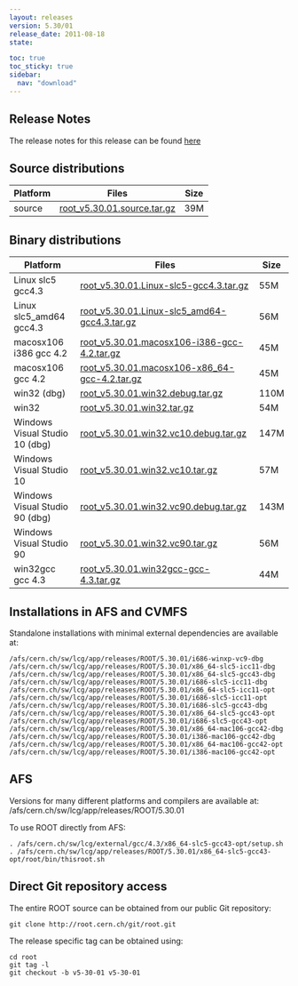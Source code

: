 ```yaml
---
layout: releases
version: 5.30/01
release_date: 2011-08-18
state:

toc: true
toc_sticky: true
sidebar:
  nav: "download"
---
```



## Release Notes
The release notes for this release can be found [here](https://root.cern.ch/root/html530/notes/release-notes.html#patch-releases)

## Source distributions

| Platform       | Files | Size |
|-----------|-------|-----|
| source | [root_v5.30.01.source.tar.gz](https://root.cern.ch/download/root_v5.30.01.source.tar.gz) |  39M |


## Binary distributions

| Platform       | Files | Size |
|-----------|-------|-----|
| Linux slc5 gcc4.3 | [root_v5.30.01.Linux-slc5-gcc4.3.tar.gz](https://root.cern.ch/download/root_v5.30.01.Linux-slc5-gcc4.3.tar.gz) |  55M |
| Linux slc5_amd64 gcc4.3 | [root_v5.30.01.Linux-slc5_amd64-gcc4.3.tar.gz](https://root.cern.ch/download/root_v5.30.01.Linux-slc5_amd64-gcc4.3.tar.gz) |  56M |
| macosx106 i386 gcc 4.2 | [root_v5.30.01.macosx106-i386-gcc-4.2.tar.gz](https://root.cern.ch/download/root_v5.30.01.macosx106-i386-gcc-4.2.tar.gz) |  45M |
| macosx106 gcc 4.2 | [root_v5.30.01.macosx106-x86_64-gcc-4.2.tar.gz](https://root.cern.ch/download/root_v5.30.01.macosx106-x86_64-gcc-4.2.tar.gz) |  45M |
| win32 (dbg) | [root_v5.30.01.win32.debug.tar.gz](https://root.cern.ch/download/root_v5.30.01.win32.debug.tar.gz) | 110M |
| win32 | [root_v5.30.01.win32.tar.gz](https://root.cern.ch/download/root_v5.30.01.win32.tar.gz) |  54M |
| Windows Visual Studio 10 (dbg) | [root_v5.30.01.win32.vc10.debug.tar.gz](https://root.cern.ch/download/root_v5.30.01.win32.vc10.debug.tar.gz) | 147M |
| Windows Visual Studio 10 | [root_v5.30.01.win32.vc10.tar.gz](https://root.cern.ch/download/root_v5.30.01.win32.vc10.tar.gz) |  57M |
| Windows Visual Studio 90 (dbg) | [root_v5.30.01.win32.vc90.debug.tar.gz](https://root.cern.ch/download/root_v5.30.01.win32.vc90.debug.tar.gz) | 143M |
| Windows Visual Studio 90 | [root_v5.30.01.win32.vc90.tar.gz](https://root.cern.ch/download/root_v5.30.01.win32.vc90.tar.gz) |  56M |
| win32gcc gcc 4.3 | [root_v5.30.01.win32gcc-gcc-4.3.tar.gz](https://root.cern.ch/download/root_v5.30.01.win32gcc-gcc-4.3.tar.gz) |  44M |



## Installations in AFS and CVMFS
Standalone installations with minimal external dependencies are available at:
~~~
/afs/cern.ch/sw/lcg/app/releases/ROOT/5.30.01/i686-winxp-vc9-dbg
/afs/cern.ch/sw/lcg/app/releases/ROOT/5.30.01/x86_64-slc5-icc11-dbg
/afs/cern.ch/sw/lcg/app/releases/ROOT/5.30.01/x86_64-slc5-gcc43-dbg
/afs/cern.ch/sw/lcg/app/releases/ROOT/5.30.01/i686-slc5-icc11-dbg
/afs/cern.ch/sw/lcg/app/releases/ROOT/5.30.01/x86_64-slc5-icc11-opt
/afs/cern.ch/sw/lcg/app/releases/ROOT/5.30.01/i686-slc5-icc11-opt
/afs/cern.ch/sw/lcg/app/releases/ROOT/5.30.01/i686-slc5-gcc43-dbg
/afs/cern.ch/sw/lcg/app/releases/ROOT/5.30.01/x86_64-slc5-gcc43-opt
/afs/cern.ch/sw/lcg/app/releases/ROOT/5.30.01/i686-slc5-gcc43-opt
/afs/cern.ch/sw/lcg/app/releases/ROOT/5.30.01/x86_64-mac106-gcc42-dbg
/afs/cern.ch/sw/lcg/app/releases/ROOT/5.30.01/i386-mac106-gcc42-dbg
/afs/cern.ch/sw/lcg/app/releases/ROOT/5.30.01/x86_64-mac106-gcc42-opt
/afs/cern.ch/sw/lcg/app/releases/ROOT/5.30.01/i386-mac106-gcc42-opt
~~~

## AFS
Versions for many different platforms and compilers are available at:
/afs/cern.ch/sw/lcg/app/releases/ROOT/5.30.01

To use ROOT directly from AFS:
~~~
. /afs/cern.ch/sw/lcg/external/gcc/4.3/x86_64-slc5-gcc43-opt/setup.sh
. /afs/cern.ch/sw/lcg/app/releases/ROOT/5.30.01/x86_64-slc5-gcc43-opt/root/bin/thisroot.sh
~~~

## Direct Git repository access
The entire ROOT source can be obtained from our public Git repository:

~~~
git clone http://root.cern.ch/git/root.git
~~~
The release specific tag can be obtained using:
~~~
cd root
git tag -l
git checkout -b v5-30-01 v5-30-01
~~~
